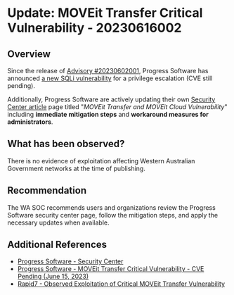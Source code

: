 # Update: MOVEit Transfer Critical Vulnerability - 20230616002

## Overview

Since the release of [Advisory #20230602001](docs/advisories/20230602001-MOVEit-File-Transfer-Vulnerability.md), Progress Software has announced [a new SQLi vulnerability](https://community.progress.com/s/article/MOVEit-Transfer-Critical-Vulnerability-15June2023) for a privilege escalation (CVE still pending).

Additionally, Progress Software are actively updating their own [Security Center article](https://www.progress.com/security/moveit-transfer-and-moveit-cloud-vulnerability) page titled "*MOVEit Transfer and MOVEit Cloud Vulnerability*" including **immediate mitigation steps** and **workaround measures for administrators**.

## What has been observed?

There is no evidence of exploitation affecting Western Australian Government networks at the time of publishing.

## Recommendation

The WA SOC recommends users and organizations review the Progress Software security center page, follow the mitigation steps, and apply the necessary updates when available.

## Additional References

- [Progress Software - Security Center ](https://www.progress.com/security/moveit-transfer-and-moveit-cloud-vulnerability)
- [Progress Software - MOVEit Transfer Critical Vulnerability - CVE Pending (June 15, 2023)](https://community.progress.com/s/article/MOVEit-Transfer-Critical-Vulnerability-15June2023)
- [Rapid7 - Observed Exploitation of Critical MOVEit Transfer Vulnerability](https://www.rapid7.com/blog/post/2023/06/01/rapid7-observed-exploitation-of-critical-moveit-transfer-vulnerability/)